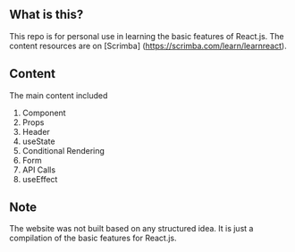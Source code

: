 ## What is this?

This repo is for personal use in learning the basic features of React.js.
The content resources are on [Scrimba] (https://scrimba.com/learn/learnreact).

## Content

The main content included 
1. Component
2. Props 
3. Header
4. useState
5. Conditional Rendering
6. Form
7. API Calls
8. useEffect

## Note
The website was not built based on any structured idea. It is just a compilation of the basic features for React.js.
